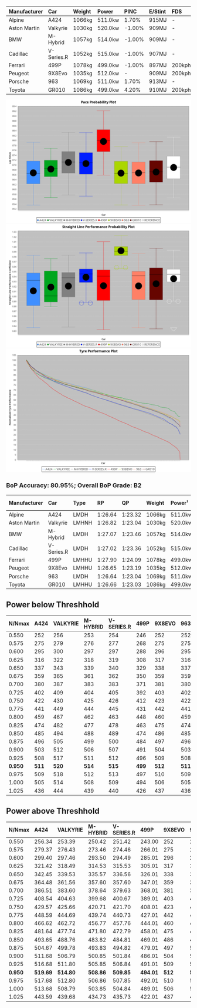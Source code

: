 | Manufacturer | Car        | Weight | Power   | PINC    | E/Stint | FDS     |
|:-|:-|:-|:-|:-|:-|:-|
| Alpine       | A424       | 1066kg | 511.0kw | 1.70%   | 915MJ   |    -    |
| Aston Martin | Valkyrie   | 1030kg | 520.0kw | -1.00%  | 909MJ   |    -    |
| BMW          | M-Hybrid   | 1057kg | 514.0kw | -1.00%  | 909MJ   |    -    |
| Cadillac     | V-Series.R | 1052kg | 515.0kw | -1.00%  | 907MJ   |    -    |
| Ferrari      | 499P       | 1078kg | 499.0kw | -1.00%  | 897MJ   | 200kph  |
| Peugeot      | 9X8Evo     | 1035kg | 512.0kw |    -    | 909MJ   | 200kph  |
| Porsche      | 963        | 1069kg | 511.0kw | 1.70%   | 913MJ   |    -    |
| Toyota       | GR010      | 1086kg | 499.0kw | 4.20%   | 910MJ   | 200kph  |

![PACECHART](./IMG/ACOMETHOD.png)
![STRAIGHTLINEPERFORMANCECHART](./IMG/ACOMETHOD_sp.png)
![TYREPERFORMANCECHART](./IMG/ACOMETHOD_tw.png)

### BoP Accuracy: 80.95%; Overall BoP Grade: B2
| Manufacturer | Car        | Type  | RP      | QP      | Weight | Power¹  | Threshhold | PINC    | Power²   | E/Stint | AVG Vmax  | FDS     | RDLC | L/Stint | BOP-Grade | Model Accuracy | Model Points | Match% | SimDiff |
|:-|:-|:-|:-|:-|:-|:-|:-|:-|:-|:-|:-|:-|:-|:-|:-|:-|:-|:-|:-|
| Alpine       | A424       | LMDH  | 1:26.64 | 1:23.32 | 1066kg | 511.0kw | 210.0kph   | 1.70%   | 519.70kw |  915MJ  | 268.52kph |    -    | 1.01 | 43      | -B1       | 98.45%         | 2220         | 85.32% | +0.36   |
| Aston Martin | Valkyrie   | LMHNH | 1:26.82 | 1:23.04 | 1030kg | 520.0kw | 210.0kph   | -1.00%  | 514.80kw |  909MJ  | 271.21kph |    -    | 1.05 | 43      | +C2       | 100.00%        | 466          | 72.90% | #       |
| BMW          | M-Hybrid   | LMDH  | 1:27.07 | 1:23.46 | 1057kg | 514.0kw | 210.0kph   | -1.00%  | 508.90kw |  909MJ  | 269.69kph |    -    | 1.01 | 43      | ~A1       | 100.00%        | 3339         | 95.12% | +0.29   |
| Cadillac     | V-Series.R | LMDH  | 1:27.02 | 1:23.36 | 1052kg | 515.0kw | 210.0kph   | -1.00%  | 509.80kw |  907MJ  | 271.69kph |    -    | 1.02 | 43      | +A2       | 99.03%         | 6041         | 93.12% | +0.18   |
| Ferrari      | 499P       | LMHHU | 1:27.90 | 1:24.09 | 1078kg | 499.0kw | 210.0kph   | -1.00%  | 494.00kw |  897MJ  | 267.38kph | 200kph  | 1.03 | 43      | +E2       | 99.97%         | 7286         | 51.36% | +0.24   |
| Peugeot      | 9X8Evo     | LMHHU | 1:26.65 | 1:23.19 | 1035kg | 512.0kw | 210.0kph   |    -    | 512.00kw |  909MJ  | 280.66kph | 200kph  | 1.02 | 43      | -C1       | 100.00%        | 1890         | 79.42% | +0.37   |
| Porsche      | 963        | LMDH  | 1:26.64 | 1:23.04 | 1069kg | 511.0kw | 210.0kph   | 1.70%   | 519.70kw |  913MJ  | 269.84kph |    -    | 1.00 | 43      | -B2       | 99.89%         | 15174        | 84.10% | -0.07   |
| Toyota       | GR010      | LMHHU | 1:26.66 | 1:23.03 | 1086kg | 499.0kw | 210.0kph   | 4.20%   | 520.00kw |  910MJ  | 269.41kph | 200kph  | 1.02 | 43      | -B1       | 99.82%         | 5457         | 86.24% | +0.29   |

## Power below Threshhold
| N/Nmax    | A424    | VALKYRIE | M-HYBRID | V-SERIES.R | 499P    | 9X8EVO  | 963     | GR010   |
|:-|:-|:-|:-|:-|:-|:-|:-|:-|
|  0.550    |  252    |  256     |  253     |  254       |  246    |  252    |  252    |  246    |
|  0.575    |  275    |  279     |  276     |  277       |  268    |  275    |  275    |  268    |
|  0.600    |  295    |  300     |  297     |  297       |  288    |  296    |  295    |  288    |
|  0.625    |  316    |  322     |  318     |  319       |  308    |  317    |  316    |  308    |
|  0.650    |  337    |  343     |  339     |  340       |  329    |  338    |  337    |  329    |
|  0.675    |  359    |  365     |  361     |  362       |  350    |  359    |  359    |  350    |
|  0.700    |  380    |  387     |  383     |  383       |  371    |  381    |  380    |  371    |
|  0.725    |  402    |  409     |  404     |  405       |  392    |  403    |  402    |  392    |
|  0.750    |  422    |  430     |  425     |  426       |  412    |  423    |  422    |  412    |
|  0.775    |  441    |  449     |  444     |  445       |  431    |  442    |  441    |  431    |
|  0.800    |  459    |  467     |  462     |  463       |  448    |  460    |  459    |  448    |
|  0.825    |  474    |  482     |  477     |  478       |  463    |  475    |  474    |  463    |
|  0.850    |  485    |  494     |  488     |  489       |  474    |  486    |  485    |  474    |
|  0.875    |  496    |  505     |  499     |  500       |  484    |  497    |  496    |  484    |
|  0.900    |  503    |  512     |  506     |  507       |  491    |  504    |  503    |  491    |
|  0.925    |  508    |  517     |  511     |  512       |  496    |  509    |  508    |  496    |
| **0.950** | **511** | **520**  | **514**  | **515**    | **499** | **512** | **511** | **499** |
|  0.975    |  509    |  518     |  512     |  513       |  497    |  510    |  509    |  497    |
|  1.000    |  505    |  514     |  508     |  509       |  494    |  506    |  505    |  494    |
|  1.025    |  436    |  444     |  439     |  440       |  426    |  437    |  436    |  426    |

## Power above Threshhold
| N/Nmax    | A424       | VALKYRIE   | M-HYBRID   | V-SERIES.R | 499P       | 9X8EVO  | 963        | GR010      |
|:-|:-|:-|:-|:-|:-|:-|:-|:-|
|  0.550    |  256.34    |  253.39    |  250.42    |  251.42    |  243.00    |  252    |  256.34    |  256.47    |
|  0.575    |  279.37    |  276.43    |  273.46    |  274.46    |  266.01    |  275    |  279.37    |  279.51    |
|  0.600    |  299.40    |  297.46    |  293.50    |  294.49    |  285.01    |  296    |  299.40    |  299.55    |
|  0.625    |  321.42    |  318.49    |  314.53    |  315.53    |  305.01    |  317    |  321.42    |  321.59    |
|  0.650    |  342.45    |  339.53    |  335.57    |  336.56    |  326.01    |  338    |  342.45    |  342.63    |
|  0.675    |  364.48    |  361.56    |  357.60    |  357.60    |  347.01    |  359    |  364.48    |  364.67    |
|  0.700    |  386.51    |  383.60    |  378.64    |  379.63    |  368.01    |  381    |  386.51    |  386.71    |
|  0.725    |  408.54    |  404.63    |  399.68    |  400.67    |  389.01    |  403    |  408.54    |  408.75    |
|  0.750    |  429.57    |  425.66    |  420.71    |  421.70    |  408.01    |  423    |  429.57    |  429.79    |
|  0.775    |  448.59    |  444.69    |  439.74    |  440.73    |  427.01    |  442    |  448.59    |  448.83    |
|  0.800    |  466.62    |  462.72    |  456.77    |  457.76    |  444.01    |  460    |  466.62    |  466.86    |
|  0.825    |  481.64    |  477.74    |  471.80    |  472.79    |  458.01    |  475    |  481.64    |  481.89    |
|  0.850    |  493.65    |  488.76    |  483.82    |  484.81    |  469.01    |  486    |  493.65    |  493.91    |
|  0.875    |  504.67    |  499.78    |  493.83    |  494.82    |  479.01    |  497    |  504.67    |  504.93    |
|  0.900    |  511.68    |  506.79    |  500.85    |  501.84    |  486.01    |  504    |  511.68    |  511.94    |
|  0.925    |  516.68    |  511.80    |  505.85    |  506.84    |  491.01    |  509    |  516.68    |  516.95    |
| **0.950** | **519.69** | **514.80** | **508.86** | **509.85** | **494.01** | **512** | **519.69** | **519.96** |
|  0.975    |  517.68    |  512.80    |  506.86    |  507.85    |  492.01    |  510    |  517.68    |  517.95    |
|  1.000    |  513.68    |  508.79    |  503.85    |  504.84    |  489.01    |  506    |  513.68    |  513.95    |
|  1.025    |  443.59    |  439.68    |  434.73    |  435.73    |  422.01    |  437    |  443.59    |  443.82    |
